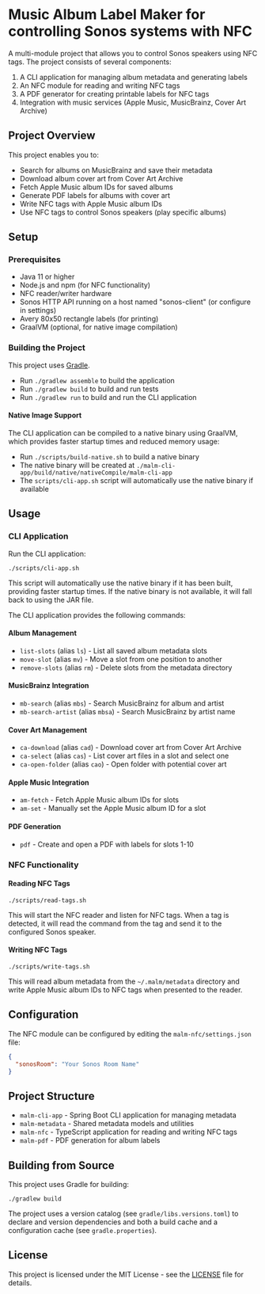# Music Album Label Maker for controlling Sonos systems with NFC

A multi-module project that allows you to control Sonos speakers using NFC tags. The project consists of several components:

1. A CLI application for managing album metadata and generating labels
2. An NFC module for reading and writing NFC tags
3. A PDF generator for creating printable labels for NFC tags
4. Integration with music services (Apple Music, MusicBrainz, Cover Art Archive)

## Project Overview

This project enables you to:
- Search for albums on MusicBrainz and save their metadata
- Download album cover art from Cover Art Archive
- Fetch Apple Music album IDs for saved albums
- Generate PDF labels for albums with cover art
- Write NFC tags with Apple Music album IDs
- Use NFC tags to control Sonos speakers (play specific albums)

## Setup

### Prerequisites
- Java 11 or higher
- Node.js and npm (for NFC functionality)
- NFC reader/writer hardware
- Sonos HTTP API running on a host named "sonos-client" (or configure in settings)
- Avery 80x50 rectangle labels (for printing)
- GraalVM (optional, for native image compilation)

### Building the Project

This project uses [Gradle](https://gradle.org/).

* Run `./gradlew assemble` to build the application
* Run `./gradlew build` to build and run tests
* Run `./gradlew run` to build and run the CLI application

#### Native Image Support

The CLI application can be compiled to a native binary using GraalVM, which provides faster startup times and reduced memory usage:

* Run `./scripts/build-native.sh` to build a native binary
* The native binary will be created at `./malm-cli-app/build/native/nativeCompile/malm-cli-app`
* The `scripts/cli-app.sh` script will automatically use the native binary if available

## Usage

### CLI Application

Run the CLI application:
```
./scripts/cli-app.sh
```

This script will automatically use the native binary if it has been built, providing faster startup times. If the native binary is not available, it will fall back to using the JAR file.

The CLI application provides the following commands:

#### Album Management
- `list-slots` (alias `ls`) - List all saved album metadata slots
- `move-slot` (alias `mv`) - Move a slot from one position to another
- `remove-slots` (alias `rm`) - Delete slots from the metadata directory

#### MusicBrainz Integration
- `mb-search` (alias `mbs`) - Search MusicBrainz for album and artist
- `mb-search-artist` (alias `mbsa`) - Search MusicBrainz by artist name

#### Cover Art Management
- `ca-download` (alias `cad`) - Download cover art from Cover Art Archive
- `ca-select` (alias `cas`) - List cover art files in a slot and select one
- `ca-open-folder` (alias `cao`) - Open folder with potential cover art

#### Apple Music Integration
- `am-fetch` - Fetch Apple Music album IDs for slots
- `am-set` - Manually set the Apple Music album ID for a slot

#### PDF Generation
- `pdf` - Create and open a PDF with labels for slots 1-10

### NFC Functionality

#### Reading NFC Tags
```
./scripts/read-tags.sh
```

This will start the NFC reader and listen for NFC tags. When a tag is detected, it will read the command from the tag and send it to the configured Sonos speaker.

#### Writing NFC Tags
```
./scripts/write-tags.sh
```

This will read album metadata from the `~/.malm/metadata` directory and write Apple Music album IDs to NFC tags when presented to the reader.

## Configuration

The NFC module can be configured by editing the `malm-nfc/settings.json` file:
```json
{
  "sonosRoom": "Your Sonos Room Name"
}
```

## Project Structure

- `malm-cli-app` - Spring Boot CLI application for managing metadata
- `malm-metadata` - Shared metadata models and utilities
- `malm-nfc` - TypeScript application for reading and writing NFC tags
- `malm-pdf` - PDF generation for album labels

## Building from Source

This project uses Gradle for building:

```
./gradlew build
```

The project uses a version catalog (see `gradle/libs.versions.toml`) to declare and version dependencies
and both a build cache and a configuration cache (see `gradle.properties`).

## License

This project is licensed under the MIT License - see the [LICENSE](LICENSE) file for details.
